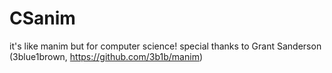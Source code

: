 
# CSanim

it's like manim but for computer science! special thanks to Grant Sanderson (3blue1brown, https://github.com/3b1b/manim)